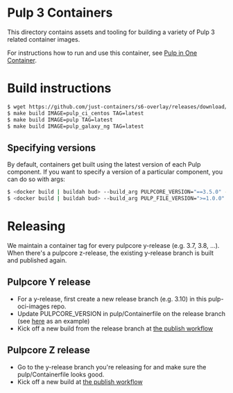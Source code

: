 # Pulp 3 Containers

This directory contains assets and tooling for building a variety of Pulp 3 related container images.

For instructions how to run and use this container, see [Pulp in One Container](https://pulpproject.org/pulp-in-one-container/).

# Build instructions

```bash
$ wget https://github.com/just-containers/s6-overlay/releases/download/v1.22.1.0/s6-overlay-amd64.tar.gz
$ make build IMAGE=pulp_ci_centos TAG=latest
$ make build IMAGE=pulp TAG=latest
$ make build IMAGE=pulp_galaxy_ng TAG=latest
```

## Specifying versions

By default, containers get built using the latest version of each Pulp component. If you want to
specify a version of a particular component, you can do so with args:

```bash
$ <docker build | buildah bud> --build_arg PULPCORE_VERSION="==3.5.0" --file pulp/Containerfile
$ <docker build | buildah bud> --build_arg PULP_FILE_VERSION=">=1.0.0" --file pulp/Containerfile
```

# Releasing

We maintain a container tag for every pulpcore y-release (e.g. 3.7, 3.8, ...). When there's a
pulpcore z-release, the existing y-release branch is built and published again.

## Pulpcore Y release

* For a y-release, first create a new release branch (e.g. 3.10) in this pulp-oci-images repo.
* Update PULPCORE_VERSION in pulp/Containerfile on the release branch (see
  [here](https://github.com/pulp/pulp-oci-images/pull/61/files) as an example)
* Kick off a new build from the release branch at [the publish workflow](https://github.com/pulp/pulp-oci-images/actions/workflows/publish_images.yaml)

## Pulpcore Z release

* Go to the y-release branch you're releasing for and make sure the pulp/Containerfile looks good.
* Kick off a new build at [the publish workflow](https://github.com/pulp/pulp-oci-images/actions/workflows/publish_images.yaml)
